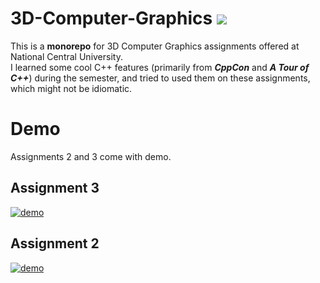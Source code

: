 # 3D-Computer-Graphics ![](https://img.shields.io/badge/language-C++17-blue.svg)
This is a __monorepo__ for 3D Computer Graphics assignments offered at National Central University.  
I learned some cool C++ features (primarily from **_CppCon_** and **_A Tour of C++_**) during the semester, and tried to used them on these assignments, which might not be idiomatic.  
# Demo
Assignments 2 and 3 come with demo.
## Assignment 3
[![demo](https://img.youtube.com/vi/FgfSL_YjRI8/0.jpg)](https://youtu.be/FgfSL_YjRI8)
## Assignment 2
[![demo](https://img.youtube.com/vi/UtJIVBJH1ZY/0.jpg)](https://youtu.be/UtJIVBJH1ZY)

